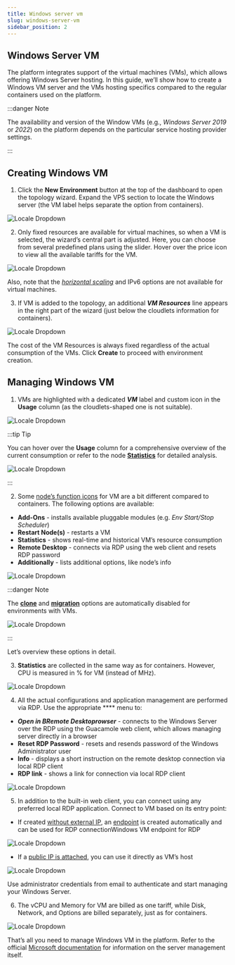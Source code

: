 ```yaml
---
title: Windows server vm
slug: windows-server-vm
sidebar_position: 2
---
```


## Windows Server VM

The platform integrates support of the virtual machines (VMs), which allows offering Windows Server hosting. In this guide, we’ll show how to create a Windows VM server and the VMs hosting specifics compared to the regular containers used on the platform.

:::danger Note

The availability and version of the Window VMs (e.g., _Windows Server 2019_ or _2022_) on the platform depends on the particular service hosting provider settings.

:::

## Creating Windows VM

1. Click the **New Environment** button at the top of the dashboard to open the topology wizard. Expand the VPS section to locate the Windows server (the VM label helps separate the option from containers).

<div style={{
    display:'flex',
    justifyContent: 'center',
    margin: '0 0 1rem 0'
}}>

![Locale Dropdown](./img/WindowsServerVM/01-windows-vm-topology-wizard.png)

</div>

2. Only fixed resources are available for virtual machines, so when a VM is selected, the wizard’s central part is adjusted. Here, you can choose from several predefined plans using the slider. Hover over the price icon to view all the available tariffs for the VM.

<div style={{
    display:'flex',
    justifyContent: 'center',
    margin: '0 0 1rem 0'
}}>

![Locale Dropdown](./img/WindowsServerVM/02-windows-vm-resource-plans.png)

</div>

Also, note that the _[horizontal scaling](/docs/ApplicationSetting/Scaling%20And%20Clustering/Horizontal%20Scaling)_ and IPv6 options are not available for virtual machines.

3. If VM is added to the topology, an additional **_VM Resources_** line appears in the right part of the wizard (just below the cloudlets information for containers).

<div style={{
    display:'flex',
    justifyContent: 'center',
    margin: '0 0 1rem 0'
}}>

![Locale Dropdown](./img/WindowsServerVM/03-vm-resources-and-cost.png)

</div>

The cost of the VM Resources is always fixed regardless of the actual consumption of the VMs. Click **Create** to proceed with environment creation.

## Managing Windows VM

1. VMs are highlighted with a dedicated **_VM_** label and custom icon in the **Usage** column (as the cloudlets-shaped one is not suitable).

<div style={{
    display:'flex',
    justifyContent: 'center',
    margin: '0 0 1rem 0'
}}>

![Locale Dropdown](./img/WindowsServerVM/04-vm-label-and-resources-icon.png)

</div>

:::tip Tip

You can hover over the **Usage** column for a comprehensive overview of the current consumption or refer to the node **[Statistics](/docs/ApplicationSetting/Built-in%20Monitoring/Statistics)** for detailed analysis.

<div style={{
    display:'flex',
    justifyContent: 'center',
    margin: '0 0 1rem 0'
}}>

![Locale Dropdown](./img/WindowsServerVM/05-vm-current-resource-consumption.png)

</div>

:::

2. Some [node’s function icons](/docs/QuickStart/Dashboard%20Guide#function-icons-for-each-instance) for VM are a bit different compared to containers. The following options are available:

- **Add-Ons** - installs available pluggable modules (e.g. _Env Start/Stop Scheduler_)
- **Restart Node(s)** - restarts a VM
- **Statistics** - shows real-time and historical VM’s resource consumption
- **Remote Desktop** - connects via RDP using the web client and resets RDP password
- **Additionally** - lists additional options, like node’s info

<div style={{
    display:'flex',
    justifyContent: 'center',
    margin: '0 0 1rem 0'
}}>

![Locale Dropdown](./img/WindowsServerVM/06-vm-function-icons.png)

</div>

:::danger Note

The **[clone](/docs/EnvironmentManagement/Cloning%20Environment)** and **[migration](/docs/EnvironmentManagement/Environment%20Regions/Migration%20between%20Regions)** options are automatically disabled for environments with VMs.

<div style={{
    display:'flex',
    justifyContent: 'center',
    margin: '0 0 1rem 0'
}}>

![Locale Dropdown](./img/WindowsServerVM/07-vm-clone-disabled.png)

</div>

:::

Let’s overview these options in detail.

3. **Statistics** are collected in the same way as for containers. However, CPU is measured in % for VM (instead of MHz).

<div style={{
    display:'flex',
    justifyContent: 'center',
    margin: '0 0 1rem 0'
}}>

![Locale Dropdown](./img/WindowsServerVM/08-vm-statistics-monitoring.png)

</div>

4. All the actual configurations and application management are performed via RDP. Use the appropriate \*\*\*\* menu to:

- **_Open in BRemote Desktoprowser_** - connects to the Windows Server over the RDP using the Guacamole web client, which allows managing server directly in a browser
- **Reset RDP Password** - resets and resends password of the Windows Administrator user
- **Info** - displays a short instruction on the remote desktop connection via local RDP client
- **RDP link** - shows a link for connection via local RDP client

<div style={{
    display:'flex',
    justifyContent: 'center',
    margin: '0 0 1rem 0'
}}>

![Locale Dropdown](./img/WindowsServerVM/09-vm-node-remote-desktop-options.png)

</div>

5. In addition to the built-in web client, you can connect using any preferred local RDP application. Connect to VM based on its entry point:

- If created <u>without external IP</u>, an [endpoint](/docs/ApplicationSetting/External%20Access%20To%20Applications/Endpoints) is created automatically and can be used for RDP connectionWindows VM endpoint for RDP

<div style={{
    display:'flex',
    justifyContent: 'center',
    margin: '0 0 1rem 0'
}}>

![Locale Dropdown](./img/WindowsServerVM/10-windows-vm-endpoint-for-rdp.png)

</div>

- If a <u>public IP is attached</u>, you can use it directly as VM’s host

<div style={{
    display:'flex',
    justifyContent: 'center',
    margin: '0 0 1rem 0'
}}>

![Locale Dropdown](./img/WindowsServerVM/11-windows-vm-remote-desktop-connection.png)

</div>

Use administrator credentials from email to authenticate and start managing your Windows Server.

6. The vCPU and Memory for VM are billed as one tariff, while Disk, Network, and Options are billed separately, just as for containers.

<div style={{
    display:'flex',
    justifyContent: 'center',
    margin: '0 0 1rem 0'
}}>

![Locale Dropdown](./img/WindowsServerVM/12-windows-vm-billing-history.png)

</div>

That’s all you need to manage Windows VM in the platform. Refer to the official [Microsoft documentation](https://learn.microsoft.com/en-us/windows-server/) for information on the server management itself.
